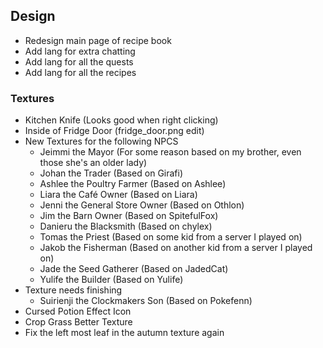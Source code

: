 ## Design
- Redesign main page of recipe book
- Add lang for extra chatting
- Add lang for all the quests
- Add lang for all the recipes

### Textures
- Kitchen Knife (Looks good when right clicking)
- Inside of Fridge Door (fridge_door.png edit)
- New Textures for the following NPCS
    - Jeimmi the Mayor                  (For some reason based on my brother, even those she's an older lady)
    - Johan the Trader                  (Based on Girafi)
    - Ashlee the Poultry Farmer         (Based on Ashlee)
    - Liara the Café Owner              (Based on Liara)
    - Jenni the General Store Owner     (Based on Othlon)
    - Jim the Barn Owner                (Based on SpitefulFox)
    - Danieru the Blacksmith            (Based on chylex)
    - Tomas the Priest                  (Based on some kid from a server I played on)
    - Jakob the Fisherman               (Based on another kid from a server I played on)
    - Jade the Seed Gatherer            (Based on JadedCat)
    - Yulife the Builder                (Based on Yulife)
- Texture needs finishing
    - Suirienji the Clockmakers Son     (Based on Pokefenn)
- Cursed Potion Effect Icon
- Crop Grass Better Texture
- Fix the left most leaf in the autumn texture again